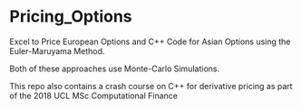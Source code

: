 # Pricing_Options
Excel to Price European Options and C++ Code for Asian Options using the Euler-Maruyama Method.

Both of these approaches use Monte-Carlo Simulations.

This repo also contains a crash course on C++ for derivative pricing as part of the 2018 UCL MSc Computational Finance  

